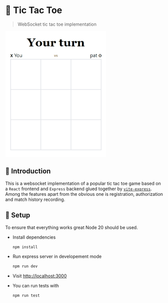 # 🎲 Tic Tac Toe

> WebSocket tic tac toe implementation

![Game preview](media/game.gif)

## 💬 Introduction

This is a websocket implementation of a popular tic tac toe game based on a `React` frontend and `Express` backend glued together by [`vite-express`](https://github.com/szymmis/vite-express). Among the features apart from the obvious one is registration, authorization and match history recording.

## 🔧 Setup

To ensure that everything works great Node 20 should be used.

- Install dependencies

  ```sh
  npm install
  ```

- Run express server in developement mode

  ```sh
  npm run dev
  ```

- Visit <http://localhost:3000>

- You can run tests with

  ```sh
  npm run test
  ```
